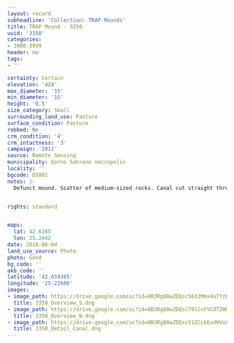 ```yaml
---
layout: record
subheadline: 'Collection: TRAP Mounds'
title: TRAP Mound - 3350
uuid: '3350'
categories:
- 3000-3999
header: no
tags:
- ''

certainty: Certain
elevation: '424'
max_diameter: '15'
min_diameter: '15'
height: '0.5'
size_category: Small
surrounding_land_use: Pasture
surface_condition: Pasture
robbed: No
crm_condition: '4'
crm_intactness: '3'
campaign: '2011'
source: Remote Sensing
municipality: Gorno Sahrane necropolis
locality: ''
bgcode: DS001
notes: |-
  Defunct mound. Scatter of medium-sized rocks. Canal cut straight through middle (running north-south).


rights: standard


maps:
  lat: 42.6285
  lon: 25.2442
date: 2018-06-04
land_use_source: Photo
photo: Good
bg_code: ''
akb_code: ''
latitude: '42.659365'
longitude: '25.22606'
images:
- image_path: https://drive.google.com/uc?id=0B3Rg88wZDQscSEdJMmx4aTYzbzQ
  title: 3350_Overview_S.dng
- image_path: https://drive.google.com/uc?id=0B3Rg88wZDQscT0lCcFVCOTZWN1k
  title: 3350_Overview_W.dng
- image_path: https://drive.google.com/uc?id=0B3Rg88wZDQscV1ZCckExdHVxLXM
  title: 3350_Detail_Canal.dng
---
```

